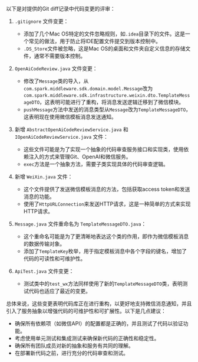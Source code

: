 以下是对提供的Git diff记录中代码变更的评审：

1. `.gitignore` 文件变更：
   - 添加了几个Mac OS特定的文件忽略规则，如`.idea`目录下的文件。这是一个常见的做法，用于防止将IDE配置文件提交到版本控制中。
   - `.DS_Store`文件被忽略，这是Mac OS的桌面和文件夹自定义信息的存储文件，通常不需要版本控制。

2. `OpenAiCodeReview.java` 文件变更：
   - 修改了`Message`类的导入，从`com.spark.middleware.sdk.domain.model.Message`改为`com.spark.middleware.sdk.infrastructure.weixin.dto.TemplateMessageDTO`，这表明可能进行了重构，将消息发送逻辑迁移到了微信模块。
   - `pushMessage`方法中发送的消息类型从`Message`改为`TemplateMessageDTO`，这表明现在使用微信模板消息发送通知。

3. 新增 `AbstractOpenAiCodeReviewService.java` 和 `IOpenAiCodeReviewService.java` 文件：
   - 这些文件可能是为了实现一个抽象的代码审查服务接口和实现类，使用依赖注入的方式来管理Git、OpenAI和微信服务。
   - `exec`方法是一个抽象方法，需要子类实现具体的代码审查逻辑。

4. 新增 `WeiXin.java` 文件：
   - 这个文件提供了发送微信模板消息的方法，包括获取access token和发送消息的功能。
   - 使用了`HttpURLConnection`来发送HTTP请求，这是一种简单的方式来实现HTTP请求。

5. `Message.java` 文件重命名为 `TemplateMessageDTO.java`：
   - 这个重命名可能是为了更清晰地表达这个类的作用，即作为微信模板消息的数据传输对象。
   - 添加了`TemplateKey`枚举，用于指定模板消息中各个字段的键名，增加了代码的可读性和可维护性。

6. `ApiTest.java` 文件变更：
   - 测试类中的`test_wx`方法同样使用了新的`TemplateMessageDTO`类，表明测试代码也适应了最近的变更。

总体来说，这些变更表明代码库正在进行重构，以更好地支持微信消息通知，并且引入了服务抽象以增强代码的可维护性和可扩展性。以下是几点建议：

- 确保所有依赖项（如微信API）的配置都是正确的，并且测试了代码以验证功能。
- 考虑使用单元测试和集成测试来确保新代码的正确性和稳定性。
- 确保所有团队成员对新的抽象和服务有共同的理解。
- 在部署新代码之前，进行充分的代码审查和测试。